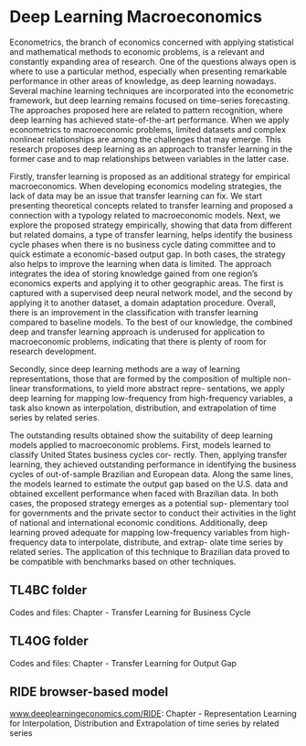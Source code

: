 # Deep Learning Macroeconomics

Econometrics, the branch of economics concerned with applying statistical and mathematical methods to economic problems, is a relevant and constantly expanding area of research. One of the questions always open is where to use a particular method, especially when presenting remarkable performance in other areas of knowledge, as deep learning nowadays. Several machine learning techniques are incorporated into the econometric framework, but deep learning remains focused on time-series forecasting. The approaches proposed here are related to pattern recognition, where deep learning has achieved state-of-the-art performance. When we apply econometrics to macroeconomic problems, limited datasets and complex nonlinear relationships are among the challenges that may emerge. This research proposes deep learning as an approach to transfer learning in the former case and to map relationships between variables in the latter case.

Firstly, transfer learning is proposed as an additional strategy for empirical macroeconomics. When developing economics modeling strategies, the lack of data may be an issue that transfer learning can fix. We start presenting theoretical concepts related to transfer learning and proposed a connection with a typology related to macroeconomic models. Next, we explore the proposed strategy empirically, showing that data from different but related domains, a type of transfer learning, helps identify the business cycle phases when there is no business cycle dating committee and to quick estimate a economic-based output gap. In both cases, the strategy also helps to improve the learning when data is limited. The approach integrates the idea of storing knowledge gained from one region’s economics experts and applying it to other geographic areas. The first is captured with a supervised deep neural network model, and the second by applying it to another dataset, a domain adaptation procedure. Overall, there is an improvement in the classification with transfer learning compared to baseline models. To the best of our knowledge, the combined deep and transfer learning approach is underused for application to macroeconomic problems, indicating that there is plenty of room for research development.

Secondly, since deep learning methods are a way of learning representations, those that are formed by the composition of multiple non-linear transformations, to yield more abstract repre- sentations, we apply deep learning for mapping low-frequency from high-frequency variables, a task also known as interpolation, distribution, and extrapolation of time series by related series.

The outstanding results obtained show the suitability of deep learning models applied to macroeconomic problems. First, models learned to classify United States business cycles cor- rectly. Then, applying transfer learning, they achieved outstanding performance in identifying the business cycles of out-of-sample Brazilian and European data. Along the same lines, the models learned to estimate the output gap based on the U.S. data and obtained excellent performance when faced with Brazilian data. In both cases, the proposed strategy emerges as a potential sup- plementary tool for governments and the private sector to conduct their activities in the light of national and international economic conditions. Additionally, deep learning proved adequate for mapping low-frequency variables from high-frequency data to interpolate, distribute, and extrap- olate time series by related series. The application of this technique to Brazilian data proved to be compatible with benchmarks based on other techniques.


## TL4BC folder
Codes and files: Chapter - Transfer Learning for Business Cycle

## TL4OG folder
Codes and files: Chapter - Transfer Learning for Output Gap 

## RIDE browser-based model 
www.deeplearningeconomics.com/RIDE: Chapter - Representation Learning for Interpolation, Distribution and Extrapolation of time series by related series
